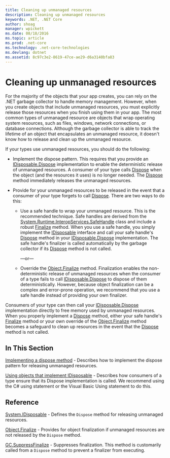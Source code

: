 ```yaml
---
title: Cleaning up unmanaged resources
description: Cleaning up unmanaged resources
keywords: .NET, .NET Core
author: shoag
manager: wpickett
ms.date: 08/18/2016
ms.topic: article
ms.prod: .net-core
ms.technology: .net-core-technologies
ms.devlang: dotnet
ms.assetid: 8c97c3e2-8619-47ce-ae29-d6a3140bfa83
---
```


# Cleaning up unmanaged resources

For the majority of the objects that your app creates, you can rely on the .NET garbage collector to handle memory management. However, when you create objects that include unmanaged resources, you must explicitly release those resources when you finish using them in your app. The most common types of unmanaged resource are objects that wrap operating system resources, such as files, windows, network connections, or database connections. Although the garbage collector is able to track the lifetime of an object that encapsulates an unmanaged resource, it doesn't know how to release and clean up the unmanaged resource. 

If your types use unmanaged resources, you should do the following: 

* Implement the dispose pattern. This requires that you provide an [IDisposable.Dispose](xref:System.IDisposable#System_IDisposable_Dispose) implementation to enable the deterministic release of unmanaged resources. A consumer of your type calls [Dispose](xref:System.IDisposable#System_IDisposable_Dispose) when the object (and the resources it uses) is no longer needed. The [Dispose](xref:System.IDisposable#System_IDisposable_Dispose) method immediately releases the unmanaged resources. 

* Provide for your unmanaged resources to be released in the event that a consumer of your type forgets to call [Dispose](xref:System.IDisposable#System_IDisposable_Dispose). There are two ways to do this: 

	* Use a safe handle to wrap your unmanaged resource. This is the recommended technique. Safe handles are derived from the [System.Runtime.InteropServices.SafeHandle](xref:System.Runtime.InteropServices.SafeHandle) class and include a robust [Finalize](xref:System.Object#System_Object_Finalize) method. When you use a safe handle, you simply implement the [IDisposable](xref:System.IDisposable) interface and call your safe handle's [Dispose](xref:System.IDisposable#System_IDisposable_Dispose) method in your [IDisposable.Dispose](xref:System.IDisposable#System_IDisposable_Dispose) implementation. The safe handle's finalizer is called automatically by the garbage collector if its [Dispose](xref:System.IDisposable#System_IDisposable_Dispose) method is not called. 

      —or—

	* Override the [Object.Finalize](xref:System.Object#System_Object_Finalize) method. Finalization enables the non-deterministic release of unmanaged resources when the consumer of a type fails to call [IDisposable.Dispose](xref:System.IDisposable#System_IDisposable_Dispose) to dispose of them deterministically. However, because object finalization can be a complex and error-prone operation, we recommend that you use a safe handle instead of providing your own finalizer. 

Consumers of your type can then call your [IDisposable.Dispose](xref:System.IDisposable#System_IDisposable_Dispose) implementation directly to free memory used by unmanaged resources. When you properly implement a [Dispose](xref:System.IDisposable#System_IDisposable_Dispose) method, either your safe handle's [Finalize](xref:System.Object#System_Object_Finalize) method or your own override of the [Object.Finalize](xref:System.Object#System_Object_Finalize) method becomes a safeguard to clean up resources in the event that the [Dispose](xref:System.IDisposable#System_IDisposable_Dispose) method is not called. 

## In This Section

[Implementing a dispose method](implementing-dispose.md) - Describes how to implement the dispose pattern for releasing unmanaged resources.

[Using objects that implement IDisposable](using-objects.md) - Describes how consumers of a type ensure that its Dispose implementation is called. We recommend using the C# using statement or the Visual Basic Using statement to do this.

## Reference

[System.IDisposable](xref:System.IDisposable) - Defines the `Dispose` method for releasing unmanaged resources.

[Object.Finalize](xref:System.Object#System_Object_Finalize) - Provides for object finalization if unmanaged resources are not released by the `Dispose` method. 

[GC.SuppressFinalize](xref:System.GC#System_GC_SuppressFinalize_System_Object_) - Suppresses finalization. This method is customarily called from a `Dispose` method to prevent a finalizer from executing. 
